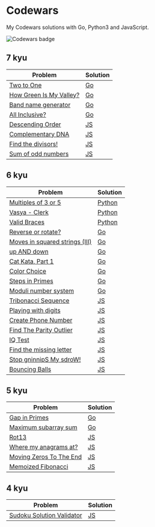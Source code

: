 # Codewars
My Codewars solutions with Go, Python3 and JavaScript.

![Codewars badge](https://www.codewars.com/users/Oleg%20Matviichuk/badges/large)

## 7 kyu

| Problem  | Solution |
| --- | --- |
| [Two to One](https://www.codewars.com/kata/5656b6906de340bd1b0000ac) | [Go](https://github.com/olma2077/Codewars/blob/master/Go/Two%20to%20One.go) |
| [How Green Is My Valley?](https://www.codewars.com/kata/56e3cd1d93c3d940e50006a4) | [Go](https://github.com/olma2077/Codewars/blob/master/Go/How%20Green%20Is%20My%20Valley.go) |
| [Band name generator](https://www.codewars.com/kata/59727ff285281a44e3000011) | [Go](https://github.com/olma2077/Codewars/blob/master/Go/Band%20name%20generator.go) |
| [All Inclusive?](https://www.codewars.com/kata/5700c9acc1555755be00027e) | [Go](https://github.com/olma2077/Codewars/blob/master/Go/All%20Inclusive.go) |
| [Descending Order](https://www.codewars.com/kata/5467e4d82edf8bbf40000155) | [JS](https://github.com/olma2077/Codewars/blob/master/JavaScript/Descending%20Order.js) |
| [Complementary DNA](https://www.codewars.com/kata/554e4a2f232cdd87d9000038) | [JS](https://github.com/olma2077/Codewars/blob/master/JavaScript/Complementary%20DNA.js) |
| [Find the divisors!](https://www.codewars.com/kata/544aed4c4a30184e960010f4) | [JS](https://github.com/olma2077/Codewars/blob/master/JavaScript/Find%20the%20divisors.js) |
| [Sum of odd numbers](https://www.codewars.com/kata/55fd2d567d94ac3bc9000064) | [JS](https://github.com/olma2077/Codewars/blob/master/JavaScript/Sum%20of%20odd%20numbers.js) |

## 6 kyu

| Problem | Solution |
| --- | --- |
| [Multiples of 3 or 5](https://www.codewars.com/kata/514b92a657cdc65150000006) | [Python](https://github.com/olma2077/Codewars/blob/master/Python3/Multiples%20of%203%20or%205.py) |
| [Vasya - Clerk](https://www.codewars.com/kata/555615a77ebc7c2c8a0000b8) | [Python](https://github.com/olma2077/Codewars/blob/master/Python3/Vasya%20-%20Clerk.py) |
| [Valid Braces](https://www.codewars.com/kata/5277c8a221e209d3f6000b56) | [Python](https://github.com/olma2077/Codewars/blob/master/Python3/Valid%20Braces.py) |
| [Reverse or rotate?](https://www.codewars.com/kata/56b5afb4ed1f6d5fb0000991) | [Go](https://github.com/olma2077/Codewars/blob/master/Go/Reverse%20or%20rotate.go) |
| [Moves in squared strings (III)](https://www.codewars.com/kata/56dbeec613c2f63be4000be6) | [Go](https://github.com/olma2077/Codewars/blob/master/Go/Moves%20in%20squared%20strings%20(III).go) |
| [up AND down](https://www.codewars.com/kata/56cac350145912e68b0006f0) | [Go](https://github.com/olma2077/Codewars/blob/master/Go/up%20AND%20down.go) |
| [Cat Kata, Part 1](https://www.codewars.com/kata/5869848f2d52095be20001d1) | [Go](https://github.com/olma2077/Codewars/blob/master/Go/Cat%20Kata%2C%20Part%201.go) |
| [Color Choice](https://www.codewars.com/kata/55be10de92aad5ef28000023) | [Go](https://github.com/olma2077/Codewars/blob/master/Go/Color%20Choice.go) |
| [Steps in Primes](https://www.codewars.com/kata/5613d06cee1e7da6d5000055) | [Go](https://github.com/olma2077/Codewars/blob/master/Go/Steps%20in%20Primes.go) |
| [Moduli number system](https://www.codewars.com/kata/54db15b003e88a6a480000b9) | [Go](https://github.com/olma2077/Codewars/blob/master/Go/Moduli%20number%20system.go) |
| [Tribonacci Sequence](https://www.codewars.com/kata/556deca17c58da83c00002db) | [JS](https://github.com/olma2077/Codewars/blob/master/JavaScript/Tribonacci%20Sequence.js) |
| [Playing with digits](https://www.codewars.com/kata/5552101f47fc5178b1000050) | [JS](https://github.com/olma2077/Codewars/blob/master/JavaScript/Playing%20with%20digits.js) |
| [Create Phone Number](https://www.codewars.com/kata/525f50e3b73515a6db000b83) | [JS](https://github.com/olma2077/Codewars/blob/master/JavaScript/Create%20Phone%20Number.js) |
| [Find The Parity Outlier](https://www.codewars.com/kata/5526fc09a1bbd946250002dc) | [JS](https://github.com/olma2077/Codewars/blob/master/JavaScript/Find%20The%20Parity%20Outlier.js) |
| [IQ Test](https://www.codewars.com/kata/552c028c030765286c00007d) | [JS](https://github.com/olma2077/Codewars/blob/master/JavaScript/IQ%20Test.js) |
| [Find the missing letter](https://www.codewars.com/kata/5839edaa6754d6fec10000a2) | [JS](https://github.com/olma2077/Codewars/blob/master/Find%20the%20missing%20letter.js) |
| [Stop gninnipS My sdroW!](https://www.codewars.com/kata/5264d2b162488dc400000001) | [JS](https://github.com/olma2077/Codewars/blob/master/Stop%20gninnipS%20My%20sdroW.js) |
| [Bouncing Balls](https://www.codewars.com/kata/5544c7a5cb454edb3c000047) | [JS](https://github.com/olma2077/Codewars/blob/master/Bouncing%20Balls.js) |

## 5 kyu

| Problem | Solution |
| --- | --- |
| [Gap in Primes](https://www.codewars.com/kata/561e9c843a2ef5a40c0000a4) | [Go](https://github.com/olma2077/Codewars/blob/master/Go/Gap%20in%20Primes.go) |
| [Maximum subarray sum](https://www.codewars.com/kata/54521e9ec8e60bc4de000d6c) | [Go](https://github.com/olma2077/Codewars/blob/master/Go/Maximum%20subarray%20sum.go) |
| [Rot13](https://www.codewars.com/kata/530e15517bc88ac656000716) | [JS](https://github.com/olma2077/Codewars/blob/master/Rot13.js) |
| [Where my anagrams at?](https://www.codewars.com/kata/523a86aa4230ebb5420001e1) | [JS](https://github.com/olma2077/Codewars/blob/master/Where%20my%20anagrams%20at.js) |
| [Moving Zeros To The End](https://www.codewars.com/kata/52597aa56021e91c93000cb0) | [JS](https://github.com/olma2077/Codewars/blob/master/Moving%20Zeros%20To%20The%20End.js) |
| [Memoized Fibonacci](https://www.codewars.com/kata/529adbf7533b761c560004e5) | [JS](https://github.com/olma2077/Codewars/blob/master/Memoized%20Fibonacci.js) |

## 4 kyu

| Problem | Solution |
| --- | --- |
| [Sudoku Solution Validator](https://www.codewars.com/kata/529bf0e9bdf7657179000008) | [JS](https://github.com/olma2077/Codewars/blob/master/Go/Sudoku%20Solution%20Validator.js) |
